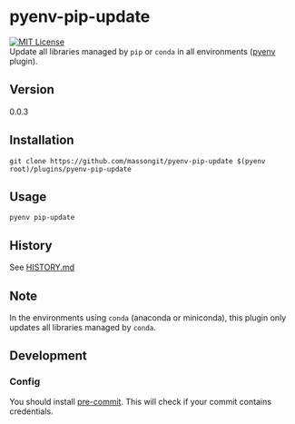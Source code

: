 # pyenv-pip-update
[![MIT License](http://img.shields.io/badge/license-MIT-blue.svg?style=flat)](LICENSE.txt)  
Update all libraries managed by `pip` or `conda` in all environments ([pyenv](https://github.com/pyenv/pyenv) plugin).

## Version
0.0.3

## Installation
    git clone https://github.com/massongit/pyenv-pip-update $(pyenv root)/plugins/pyenv-pip-update

## Usage
    pyenv pip-update

## History
See [HISTORY.md](HISTORY.md)

## Note
In the environments using `conda` (anaconda or miniconda), this plugin only updates all libraries managed by `conda`.

## Development
### Config
You should install [pre-commit](https://pre-commit.com/).
This will check if your commit contains credentials.
